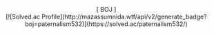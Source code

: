 
<center>[ BOJ ]</center>



<center>[![Solved.ac Profile](http://mazassumnida.wtf/api/v2/generate_badge?boj=paternalism532)](https://solved.ac/paternalism532/)</center>
